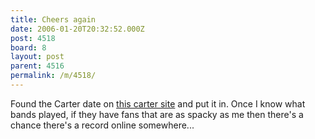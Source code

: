 ```yaml
---
title: Cheers again
date: 2006-01-20T20:32:52.000Z
post: 4518
board: 8
layout: post
parent: 4516
permalink: /m/4518/
---
```

Found the Carter date on <a href="http://www.carterusm.co.uk/gigs/gigs1991.htm">this carter site</a> and put it in. Once I know what bands played, if they have fans that are as spacky as me then there's a chance there's a record online somewhere...
